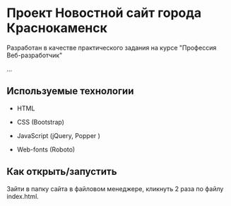 # Проект Новостной сайт города Краснокаменск

Разработан в качестве практического задания на курсе "Профессия Веб-разработчик"

…

## Используемые технологии

* HTML

* CSS (Bootstrap)

* JavaScript (jQuery, Popper )

* Web-fonts (Roboto)

## Как открыть/запустить

Зайти в папку сайта в файловом менеджере, кликнуть 2 раза по файлу index.html.